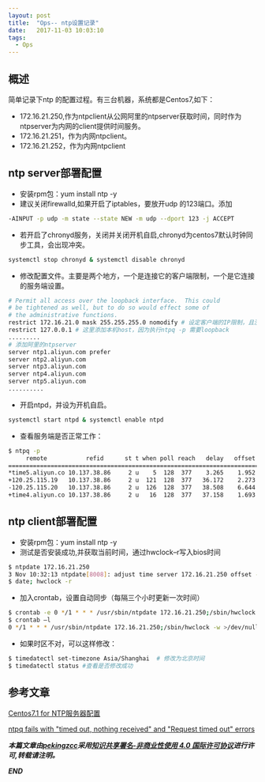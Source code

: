 ```yaml
---
layout: post
title:  "Ops-- ntp设置记录"
date:   2017-11-03 10:03:10
tags: 
  - Ops
---
```



## 概述

简单记录下ntp 的配置过程。有三台机器，系统都是Centos7,如下：
- 172.16.21.250,作为ntpclient从公网阿里的ntpserver获取时间，同时作为ntpserver为内网的client提供时间服务。
- 172.16.21.251，作为内网ntpclient。
- 172.16.21.252，作为内网ntpclient

## ntp server部署配置

- 安装rpm包：yum install ntp -y
- 建议关闭firewalld,如果开启了iptables，要放开udp 的123端口。添加
 ```bash
 -AINPUT -p udp -m state --state NEW -m udp --dport 123 -j ACCEPT
 ```
- 若开启了chronyd服务，关闭并关闭开机自启,chronyd为centos7默认时钟同步工具，会出现冲突。
```bash
systemctl stop chronyd & systemctl disable chronyd
```
- 修改配置文件。主要是两个地方，一个是连接它的客户端限制，一个是它连接的服务端设置。
```bash
# Permit all access over the loopback interface.  This could
# be tightened as well, but to do so would effect some of
# the administrative functions.
restrict 172.16.21.0 mask 255.255.255.0 nomodify # 设定客户端的IP限制，且没有更改服务端时间的权限
restrict 127.0.0.1 # 这里添加本机host，因为执行ntpq -p 需要loopback
.........
# 添加阿里的ntpserver
server ntp1.aliyun.com prefer
server ntp2.aliyun.com
server ntp3.aliyun.com
server ntp4.aliyun.com
server ntp5.aliyun.com
..........
```
- 开启ntpd，并设为开机自启。

```bash
systemctl start ntpd & systemctl enable ntpd
```

- 查看服务端是否正常工作：

```bash
$ ntpq -p
     remote           refid      st t when poll reach   delay   offset  jitter
==============================================================================
*time5.aliyun.co 10.137.38.86     2 u    5  128  377    3.265    1.952   0.763
+120.25.115.19   10.137.38.86     2 u  121  128  377   36.172    2.273   0.583
-120.25.115.20   10.137.38.86     2 u  126  128  377   38.508    6.644   0.581
+time4.aliyun.co 10.137.38.86     2 u   16  128  377   37.158    1.693   0.582
```

## ntp client部署配置

- 安装rpm包：yum install ntp -y
- 测试是否安装成功,并获取当前时间，通过hwclock–r写入bios时间
```bash
$ ntpdate 172.16.21.250
3 Nov 10:32:13 ntpdate[8008]: adjust time server 172.16.21.250 offset -0.076117 sec
$ date; hwclock -r
```
- 加入crontab，设置自动同步（每隔三个小时更新一次时间）

```bash
$ crontab -e 0 */1 * * * /usr/sbin/ntpdate 172.16.21.250;/sbin/hwclock -w >/dev/null 2>&1
$ crontab –l
0 */1 * * * /usr/sbin/ntpdate 172.16.21.250;/sbin/hwclock -w >/dev/null 2>&1
```
- 如果时区不对，可以这样修改：
```bash
$ timedatectl set-timezone Asia/Shanghai  # 修改为北京时间
$ timedatectl status #查看是否修改成功
```


## 参考文章


[Centos7.1 for NTP服务器配置 ](http://bigtrash.blog.51cto.com/8966424/1826481)

[ntpq fails with "timed out, nothing received" and "Request timed out" errors](https://access.redhat.com/solutions/256813)


***本篇文章由[pekingzcc](https://zhangchenchen.github.io/)采用[知识共享署名-非商业性使用 4.0 国际许可协议](https://creativecommons.org/licenses/by-nc-sa/4.0/)进行许可,转载请注明。***


 ***END***